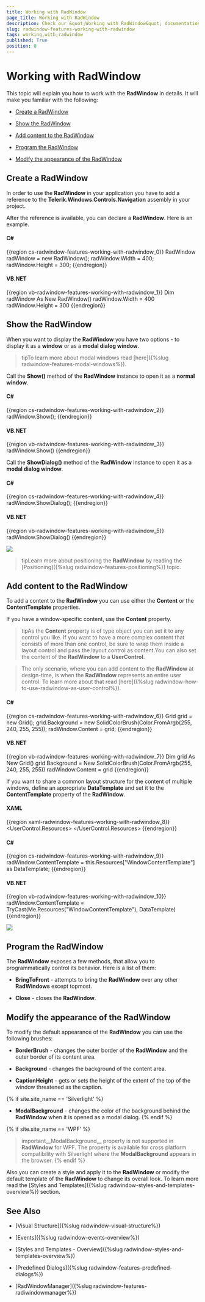 ```yaml
---
title: Working with RadWindow
page_title: Working with RadWindow
description: Check our &quot;Working with RadWindow&quot; documentation article for the RadWindow WPF control.
slug: radwindow-features-working-with-radwindow
tags: working,with,radwindow
published: True
position: 0
---
```


# Working with RadWindow

This topic will explain you how to work with the __RadWindow__ in details. It will make you familiar with the following:

* [Create a RadWindow](#create-a-radwindow)

* [Show the RadWindow](#show-the-radwindow)

* [Add content to the RadWindow](#add-content-to-the-radwindow)

* [Program the RadWindow](#program-the-radwindow)

* [Modify the appearance of the RadWindow](#modify-the-appearance-of-the-radwindow)

## Create a RadWindow

In order to use the __RadWindow__ in your application you have to add a reference to the __Telerik.Windows.Controls.Navigation__ assembly in your project.

After the reference is available, you can declare a __RadWindow__. Here is an example.

#### __C#__

{{region cs-radwindow-features-working-with-radwindow_0}}
	RadWindow radWindow = new RadWindow();
	radWindow.Width = 400;
	radWindow.Height = 300;
{{endregion}}

#### __VB.NET__

{{region vb-radwindow-features-working-with-radwindow_1}}
	Dim radWindow As New RadWindow()
	radWindow.Width = 400
	radWindow.Height = 300
{{endregion}}

## Show the RadWindow

When you want to display the __RadWindow__ you have two options - to display it as a __window__ or as a __modal dialog window__.

>tipTo learn more about modal windows read [here]({%slug radwindow-features-modal-windows%}).

Call the __Show()__ method of the __RadWindow__ instance to open it as a __normal window__.

#### __C#__

{{region cs-radwindow-features-working-with-radwindow_2}}
	radWindow.Show();
{{endregion}}

#### __VB.NET__

{{region vb-radwindow-features-working-with-radwindow_3}}
	radWindow.Show()
{{endregion}}

Call the __ShowDialog()__ method of the __RadWindow__ instance to open it as a __modal dialog window__.

#### __C#__

{{region cs-radwindow-features-working-with-radwindow_4}}
	radWindow.ShowDialog();
{{endregion}}

#### __VB.NET__

{{region vb-radwindow-features-working-with-radwindow_5}}
	radWindow.ShowDialog()
{{endregion}}

![](images/RadWindow_Working_with_RadWindow_01.png)

>tipLearn more about positioning the __RadWindow__ by reading the [Positioning]({%slug radwindow-features-positioning%}) topic.

## Add content to the RadWindow

To add a content to the __RadWindow__ you can use either the __Content__ or the __ContentTemplate__ properties.

If you have a window-specific content, use the __Content__ property.

>tipAs the __Content__ property is of type object you can set it to any control you like. If you want to have a more complex content that consists of more than one control, be sure to wrap them inside a layout control and pass the layout control as content.You can also set the content of the __RadWindow__ to a __UserControl__.

>The only scenario, where you can add content to the __RadWindow__ at design-time, is when the __RadWindow__ represents an entire user control. To learn more about that read [here]({%slug radwindow-how-to-use-radwindow-as-user-control%}).

#### __C#__

{{region cs-radwindow-features-working-with-radwindow_6}}
	Grid grid = new Grid();
	grid.Background = new SolidColorBrush(Color.FromArgb(255, 240, 255, 255));
	radWindow.Content = grid;
{{endregion}}

#### __VB.NET__

{{region vb-radwindow-features-working-with-radwindow_7}}
	Dim grid As New Grid()
	grid.Background = New SolidColorBrush(Color.FromArgb(255, 240, 255, 255))
	radWindow.Content = grid
{{endregion}}

If you want to share a common layout structure for the content of multiple windows, define an appropriate __DataTemplate__ and set it to the __ContentTemplate__ property of the __RadWindow__.

#### __XAML__

{{region xaml-radwindow-features-working-with-radwindow_8}}
	<UserControl.Resources>
	    <DataTemplate x:Key="WindowContentTemplate">
	        <Grid Background="Azure" />
	    </DataTemplate>
	</UserControl.Resources>
{{endregion}}

#### __C#__

{{region cs-radwindow-features-working-with-radwindow_9}}
	radWindow.ContentTemplate = this.Resources["WindowContentTemplate"] as DataTemplate;
{{endregion}}

#### __VB.NET__

{{region vb-radwindow-features-working-with-radwindow_10}}
	radWindow.ContentTemplate = TryCast(Me.Resources("WindowContentTemplate"), DataTemplate)
{{endregion}}

![](images/RadWindow_Working_with_RadWindow_02.png)

## Program the RadWindow

The __RadWindow__ exposes a few methods, that allow you to programmatically control its behavior. Here is a list of them:

* __BringToFront__ - attempts to bring the __RadWindow__ over any other __RadWindows__ except topmost. 

* __Close__ - closes the __RadWindow__.

## Modify the appearance of the RadWindow

To modify the default appearance of the __RadWindow__ you can use the following brushes:

* __BorderBrush__ - changes the outer border of the __RadWindow__ and the outer border of its content area.

* __Background__ - changes the background of the content area.

* __CaptionHeight__ - gets or sets the height of the extent of the top of the window threatened as the caption.

{% if site.site_name == 'Silverlight' %}
* __ModalBackground__ - changes the color of the background behind the __RadWindow__ when it is opened as a modal dialog.
{% endif %}

{% if site.site_name == 'WPF' %}
>important__ModalBackground__ property is not supported in __RadWindow__ for WPF. The property is available for cross platform compatibility with Silverlight where the __ModalBackground__ appears in the browser.
{% endif %}

Also you can create a style and apply it to the __RadWindow__ or modify the default template of the __RadWindow__ to change its overall look. To learn more read the [Styles and Templates]({%slug radwindow-styles-and-templates-overview%}) section.

## See Also

 * [Visual Structure]({%slug radwindow-visual-structure%})

 * [Events]({%slug radwindow-events-overview%})

 * [Styles and Templates - Overview]({%slug radwindow-styles-and-templates-overview%})

 * [Predefined Dialogs]({%slug radwindow-features-predefined-dialogs%})

 * [RadWindowManager]({%slug radwindow-features-radiwindowmanager%})
